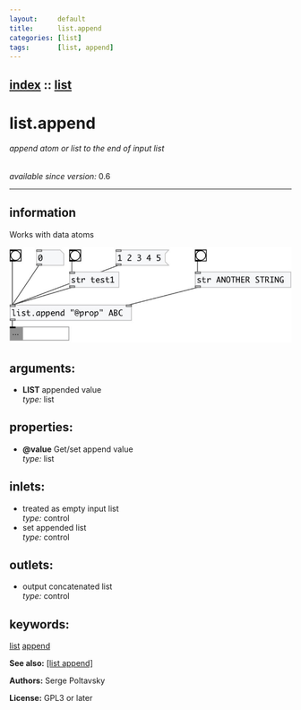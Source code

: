 ```yaml
---
layout:     default
title:      list.append
categories: [list]
tags:       [list, append]
---
```

[index](index.html) :: [list](category_list.html)
---

# list.append

###### append atom or list to the end of input list

*available since version:* 0.6

---


## information
Works with data atoms


[![example](../examples/img/list.append.jpg)](../examples/pd/list.append.pd)



## arguments:

* **LIST**
appended value<br>
_type:_ list<br>





## properties:

* **@value** 
Get/set append value<br>
_type:_ list<br>



## inlets:

* treated as empty input list<br>
_type:_ control
* set appended list<br>
_type:_ control



## outlets:

* output concatenated list<br>
_type:_ control



## keywords:

[list](keywords/list.html)
[append](keywords/append.html)



**See also:**
[\[list append\]](list%20append.html)




**Authors:** Serge Poltavsky




**License:** GPL3 or later





